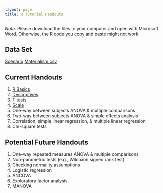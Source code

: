 ```yaml
---
layout: page
title: R Tutorial Handouts 
---
```

*Note*. Please download the files to your computer and open with Microsoft Word. Otherwise, the R code you copy and paste might not work.

## Data Set
[Scenario](https://www.dropbox.com/s/pinf3pfgjejh7aw/02%20R%20Handout%20Scenario.docx?dl=0)
[Materialism.csv](https://www.dropbox.com/s/jphd4y8jqhiguny/Materialism.csv?dl=0)

## Current Handouts
1. [R Basics](https://www.dropbox.com/s/spzt70wy5fvmkue/01%20R%20Basic.docx?dl=0)
2. [Descriptives](https://www.dropbox.com/s/k66phmlxlxdm040/03%20R%20Descriptives.docx?dl=0)
3. [T tests](https://www.dropbox.com/s/vpoept1bzd49u28/04%20R%20One%20and%20two%20sample%20t%20test.docx?dl=0)
4. [Scale](https://www.dropbox.com/s/iaq4no4900n5zro/05%20R%20Scale.docx?dl=0)
5. One-way between subjects ANOVA & multiple comparisons
6. Two-way between subjects ANOVA & simple effects analysis
7. Correlation, simple linear regression, & multiple linear regression
8. Chi-square tests

## Potential Future Handouts
1. One-way repeated measures ANOVA & multiple comparisons
2. Non-parametric tests (e.g., Wilcoxon signed rank test) 
3. Checking normality assumptions
4. Logistic regression
5. ANCOVA
6. Exploratory factor analysis
7. MANOVA
